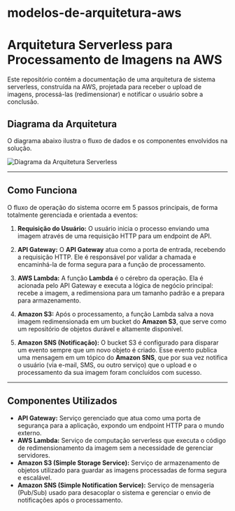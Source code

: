 # modelos-de-arquitetura-aws


# Arquitetura Serverless para Processamento de Imagens na AWS

Este repositório contém a documentação de uma arquitetura de sistema serverless, construída na AWS, projetada para receber o upload de imagens, processá-las (redimensionar) e notificar o usuário sobre a conclusão.

## Diagrama da Arquitetura

O diagrama abaixo ilustra o fluxo de dados e os componentes envolvidos na solução.

![Diagrama da Arquitetura Serverless](images/arquitetura-serverless.png)

---

## Como Funciona

O fluxo de operação do sistema ocorre em 5 passos principais, de forma totalmente gerenciada e orientada a eventos:

1.  **Requisição do Usuário:** O usuário inicia o processo enviando uma imagem através de uma requisição HTTP para um endpoint de API.

2.  **API Gateway:** O **API Gateway** atua como a porta de entrada, recebendo a requisição HTTP. Ele é responsável por validar a chamada e encaminhá-la de forma segura para a função de processamento.

3.  **AWS Lambda:** A função **Lambda** é o cérebro da operação. Ela é acionada pelo API Gateway e executa a lógica de negócio principal: recebe a imagem, a redimensiona para um tamanho padrão e a prepara para armazenamento.

4.  **Amazon S3:** Após o processamento, a função Lambda salva a nova imagem redimensionada em um bucket do **Amazon S3**, que serve como um repositório de objetos durável e altamente disponível.

5.  **Amazon SNS (Notificação):** O bucket S3 é configurado para disparar um evento sempre que um novo objeto é criado. Esse evento publica uma mensagem em um tópico do **Amazon SNS**, que por sua vez notifica o usuário (via e-mail, SMS, ou outro serviço) que o upload e o processamento da sua imagem foram concluídos com sucesso.

---

## Componentes Utilizados

* **API Gateway:** Serviço gerenciado que atua como uma porta de segurança para a aplicação, expondo um endpoint HTTP para o mundo externo.
* **AWS Lambda:** Serviço de computação serverless que executa o código de redimensionamento da imagem sem a necessidade de gerenciar servidores.
* **Amazon S3 (Simple Storage Service):** Serviço de armazenamento de objetos utilizado para guardar as imagens processadas de forma segura e escalável.
* **Amazon SNS (Simple Notification Service):** Serviço de mensageria (Pub/Sub) usado para desacoplar o sistema e gerenciar o envio de notificações após o processamento.
